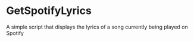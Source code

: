 # GetSpotifyLyrics
A simple script that displays the lyrics of a song currently being played on Spotify
